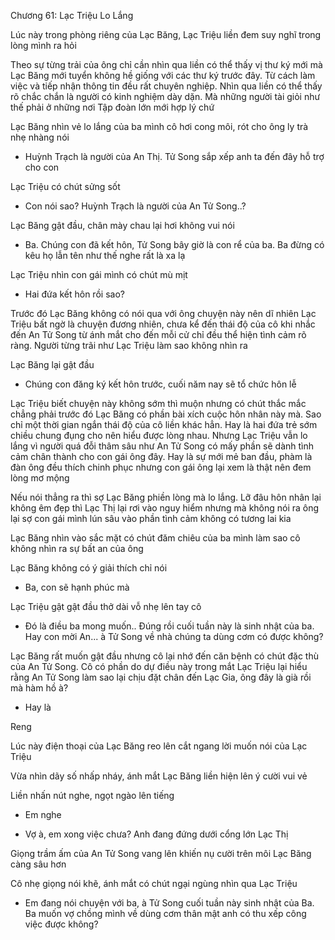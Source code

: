 




Chương 61: Lạc Triệu Lo Lắng

Lúc này trong phòng riêng của Lạc Băng, Lạc Triệu liền đem suy nghĩ trong lòng mình ra hỏi

Theo sự từng trải của ông chỉ cần nhìn qua liền có thể thấy vị thư ký mới mà Lạc Băng mới tuyển không hề giống với các thư ký trước đây. Từ cách làm việc và tiếp nhận thông tin đều rất chuyên nghiệp. Nhìn qua liền có thể thấy rõ chắc chắn là người có kinh nghiệm dày dặn. Mà những người tài giỏi như thế phải ở những nơi Tập đoàn lớn mới hợp lý chứ

Lạc Băng nhìn vẻ lo lắng của ba mình cô hơi cong môi, rót cho ông ly trà nhẹ nhàng nói

- Huỳnh Trạch là người của An Thị. Tử Song sắp xếp anh ta đến đây hỗ trợ cho con

Lạc Triệu có chút sửng sốt

- Con nói sao? Huỳnh Trạch là người của An Tử Song..?


Lạc Băng gật đầu, chân mày chau lại hơi không vui nói

- Ba. Chúng con đã kết hôn, Tử Song bây giờ là con rể của ba. Ba đừng có kêu họ lẫn tên như thế nghe rất là xa lạ

Lạc Triệu nhìn con gái mình có chút mù mịt

- Hai đứa kết hôn rồi sao?

Trước đó Lạc Băng không có nói qua với ông chuyện này nên dĩ nhiên Lạc Triệu bất ngờ là chuyện đương nhiên, chưa kể đến thái độ của cô khi nhắc đến An Tử Song từ ánh mắt cho đến mỗi cử chỉ đều thể hiện tình cảm rõ ràng. Người từng trãi như Lạc Triệu làm sao không nhìn ra

Lạc Băng lại gật đầu

- Chúng con đăng ký kết hôn trước, cuối năm nay sẽ tổ chức hôn lễ

Lạc Triệu biết chuyện này không sớm thì muộn nhưng có chút thắc mắc chẳng phải trước đó Lạc Băng có phần bài xích cuộc hôn nhân này mà. Sao chỉ một thời gian ngắn thái độ của cô liền khác hẳn. Hay là hai đứa trẻ sớm chiều chung đụng cho nên hiểu được lòng nhau. Nhưng Lạc Triệu vẫn lo lắng vì người quá đỗi thâm sâu như An Tử Song có mấy phần sẽ dành tình cảm chân thành cho con gái ông đây. Hay là sự mới mẻ ban đầu, phàm là đàn ông đều thích chinh phục nhưng con gái ông lại xem là thật nên đem lòng mơ mộng

Nếu nói thẳng ra thì sợ Lạc Băng phiền lòng mà lo lắng. Lỡ đâu hôn nhân lại không êm đẹp thì Lạc Thị lại rơi vào nguy hiểm nhưng mà không nói ra ông lại sợ con gái mình lún sâu vào phần tình cảm không có tương lai kia

Lạc Băng nhìn vào sắc mặt có chút đăm chiêu của ba mình làm sao cô không nhìn ra sự bất an của ông


Lạc Băng không có ý giải thích chỉ nói

- Ba, con sẽ hạnh phúc mà

Lạc Triệu gật gật đầu thở dài vỗ nhẹ lên tay cô

- Đó là điều ba mong muốn.. Đúng rồi cuối tuần này là sinh nhật của ba. Hay con mời An... à Tử Song về nhà chúng ta dùng cơm có được không?

Lạc Băng rất muốn gật đầu nhưng cô lại nhớ đến căn bệnh có chút đặc thù của An Tử Song. Cô có phần do dự điều này trong mắt Lạc Triệu lại hiểu rằng An Tử Song làm sao lại chịu đặt chân đến Lạc Gia, ông đây là già rồi mà hàm hồ à?

- Hay là

Reng

Lúc này điện thoại của Lạc Băng reo lên cắt ngang lời muốn nói của Lạc Triệu

Vừa nhìn dãy số nhấp nháy, ánh mắt Lạc Băng liền hiện lên ý cười vui vẻ

Liền nhấn nút nghe, ngọt ngào lên tiếng

- Em nghe

- Vợ à, em xong việc chưa? Anh đang đứng dưới cổng lớn Lạc Thị

Giọng trầm ấm của An Tử Song vang lên khiến nụ cười trên môi Lạc Băng càng sâu hơn

Cô nhẹ giọng nói khẽ, ánh mắt có chút ngại ngùng nhìn qua Lạc Triệu

- Em đang nói chuyện với ba, à Tử Song cuối tuần này sinh nhật của Ba. Ba muốn vợ chồng mình về dùng cơm thân mật anh có thu xếp công việc được không?




